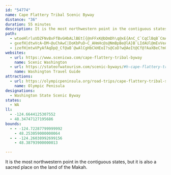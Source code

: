```yaml
---
id: "54774"
name: Cape Flattery Tribal Scenic Byway
distance: "36"
duration: 55 minutes
description: It is the most northwestern point in the contiguous states, but it is also a sacred place on the land of the Makah.
path:
  - wtoeHlrluVDZFNvBxFfBvGHbALlBEt[{@nFFxK@bDmDh\q@xE{AnC_C`CqClBqB`CmAvDc@pD@jD@zCT`KZtMCtFU|DOvC}@~GiAzIoAlEqC~JoB|DqA`EwB~EUrBTxGqAzFcB`F[dBqB|Ro@jEuDfa@aCvZi@fHe@pJO~CARqAzV_BxTgAzXg@dUA\gBlUm@hCmB`Cg@fCM`CFnC_@vDcA~A}A^c@JeGvAiBvDg@pDqA|Os@dBg@ZiAt@cDrBqAxAgA`Cc@zAiGpUiAfBcCvAcCh@iA|@q@pABrEdAzOBnCGv@_ElIi@TkFdH{HbP_BrEgBzHmC|Gm@`Bu@tB[|@wAtIq@|I_@jNqBlK_GxT{ClLQxA?fCj@bFGxBWpAm@~AEJBGkA~ByBjEiFzIgDxDqDhAmG|Lq@jBeBnIuBtCwFbCgEdEiBjEcGpSyDxJaAfCqDfFqElEg@dAw@dBiAvDe@pCaCvNm@zBqE|IQ`A[fBGj@aCbTqApSq@nPKfAQfBa@zDkRlg@{^z]mBpA_GZy@z@w@zBu@lE_AfUm@rEiErHc@`C_@~D{@nCcEdGgG`R}AbHAFc@tBeBnFcA~Aq@fCq@~DCjDi@|C_AhAu@LeBpAkCbD_ChIcI`OmBlE{@~Jm@vDy@hCmAdBcAb@{@xB_BjJqBlEqApG[pPk@vMGXWrAeBhCcIfIuD|F{ClBgB|C_@dB_CfWaArEoDtGmCvCiDrHmBdBqEtImBhImA|CqBrH_E`Ig@|Fe@rBk@nFaAtFcAxJi@tCcHzH_A`@U`@w@zEyAfFe@tCu@rAMhAlAlK@bARhRGZKvD?Bo@xXq@dEsI|UyMzWMn@NhBd@tGYfC[p@IPK?s@EK?_CiCiAL_@p@uMl\qBtDwFtIa@fAKVObPA|@d@tCbCjGf@jDC`CGZSbAy@vAiBEcAo@_DsG_AmAgBEoAn@gAz@eAjDMjAUvB_BnX[dDcApJcCbPuBxJ_BrHmBtHoCvK}CbM_GbSaIhKgAtG]tDpA~Av@vCz@z@j@rDHzFHrG?dBLb@Rr@tK|_@f@`BDP~@|Dz@tDnAjFpApGd@fF|@nJvApOv@vG~@zHlF|j@@rJ@jM?f@FjBCtHhEbG~@n@pDnFfHxMbS~PdCvCtCbGfIhLzAbDtAnGWfBSpCW`FObHk@`GVxF?AXbH`@tDf@nET`B~H|h@TLnDdLtBzGz@tBb@dAXr@B\Fl@AGC[AI`@wA
  - gxefH|dtwVcA~DM~@uChAwC|DoKbPuD~C_AHmHc@s@NmBpBe@lA}B`LIdAUl@mEvVeAfAi@DgCS_AsAsAsDeAyAaAm@kCE}@d@}AfC{AdDH`DIfDmAlLObFiBzJyC`Tn@pCRtCm@rDgBzGkB~Js@zG[zEq@nPAfB_@dEgDfIu@dCN~Bh@bBhCrGDVBxBy@bFg@|@KrB_A`F}AdDo@fFi@lHoDf]NxBl@~APnLNx@bA?n@Kp@|@|@fDnBzBLjADfBKfBt@hGy@nHu@bTi@lDwA~C_BvJ^vDrBnJr@jBrAf@xC_@fDd@v@Rb@Xo@~ByCtEUxB@|Cr@tA?dA_@nBo@jBJpD|AhF]fAoBpA_A`AsAvFE`EH`Hj@tDCn@Lr@bBzGrAdCx@@~A_@|HBlBb@hBBd@CvB{AxBkCx@SbAp@`@z@EfE[|CiAdCg@tCBx@~@`DbCpE|BlB~Ad@tFz@nBdDnEfB|ARt@MfBmArCmDrB{ElAwBhAoHnAiBnBoBbBsFpAyB|AsAp@aBh@sHnDsGh@{BNeBc@yEq@{CDs@x@eBhB_Aj@wAv@qH`@q@rB^|@C|@g@t@aCH{GN_Ah@gAfB}AvDmA`BqAx@{Cd@aHH}@X{@hBkBrC{@rD_@pEK|I`I|@P~E}@h@m@bBsEbEyGbAoFrCiErBsNn@yAl@YrFj@|GQdEsApCkAjDuBp@eA`@wAIoGmAiM{AsJ_CiLWyBCaFNyB?eCX{Fh@kEx@gAxAa@rBwDN{@?_C_BoM?_BdB{LIeAUkA{GwSAI?@@F
  - izefH|mtwVPyAfAqDp@_Cf@aB`@wAlCgHbCkHEoI?s@CoD?w@AeIt@Cf@?AaXBeC?mGAmBAcAEiDC}D?qKFqC
websites:
  - url: https://www.scenicwa.com/cape-flattery-tribal-byway
    name: Scenic Washington
  - url: https://stateofwatourism.com/scenic-byways/#h-cape-flattery-tribal-scenic-byway
    name: Washington Travel Guide
attractions:
  - url: https://olympicpeninsula.org/road-trips/cape-flattery-tribal-scenic-byway/
    name: Olympic Penisula
designations:
  - Washington State Scenic Byway
states:
  - WA
ll:
  - -124.6644125307552
  - 48.34747127195686
bounds:
  - - -124.72287799999992
    - 48.253059000000064
  - - -124.26038992699156
    - 48.38793900000013

---
```


It is the most northwestern point in the contiguous states, but it is also a sacred place on the land of the Makah.
